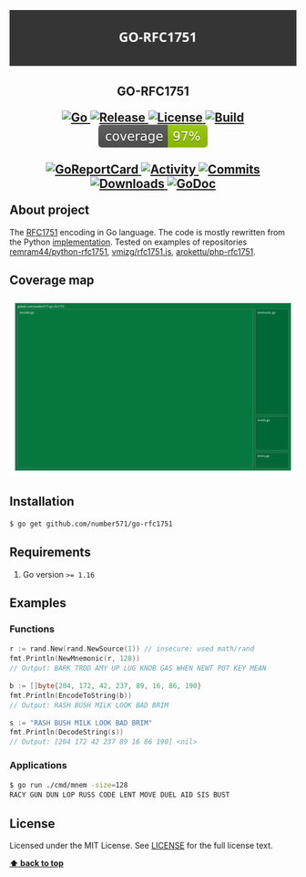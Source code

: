 <p align="center">
    <img src="images/go-rfc1751_logo.png" alt="go-rfc1751_logo.png"/>
</p>

<h2>
	<p align="center">
    	<strong>
	        GO-RFC1751
   		</strong>
	</p>
	<p align="center">
		<a href="https://github.com/topics/golang">
        	<img src="https://img.shields.io/github/go-mod/go-version/number571/go-rfc1751" alt="Go" />
		</a>
		<a href="https://github.com/number571/go-rfc1751/releases">
        	<img src="https://img.shields.io/github/v/release/number571/go-rfc1751.svg" alt="Release" />
		</a>
		<a href="https://github.com/number571/go-rfc1751/blob/master/LICENSE">
        	<img src="https://img.shields.io/github/license/number571/go-rfc1751.svg" alt="License" />
		</a>
		<a href="https://github.com/number571/go-rfc1751/actions">
        	<img src="https://github.com/number571/go-rfc1751/actions/workflows/go.yml/badge.svg" alt="Build" />
		</a>
		<a href="https://github.com/number571/go-rfc1751/blob/ee4b08c309d6966bd31621ceb7b0826708ca5dfb/Makefile#L55">
        	<img src="test/badge_coverage.svg" alt="Coverage" />
		</a>
	</p>
	<p align="center">
		<a href="https://goreportcard.com/report/github.com/number571/go-rfc1751">
        	<img src="https://goreportcard.com/badge/github.com/number571/go-rfc1751" alt="GoReportCard" />
		</a>
		<a href="https://github.com/number571/go-rfc1751/pulse">
        	<img src="https://img.shields.io/github/commit-activity/m/number571/go-rfc1751" alt="Activity" />
		</a>
		<a href="https://github.com/number571/go-rfc1751/commits/master">
        	<img src="https://img.shields.io/github/last-commit/number571/go-rfc1751.svg" alt="Commits" />
		</a>
		<a href="https://img.shields.io/github/downloads/number571/go-rfc1751/total.svg">
        	<img src="https://img.shields.io/github/downloads/number571/go-rfc1751/total.svg" alt="Downloads" />
		</a>
		<a href="https://godoc.org/github.com/number571/go-rfc1751">
        	<img src="https://godoc.org/github.com/number571/go-rfc1751?status.svg" alt="GoDoc" />
		</a>
	</p>
    About project
</h2>

The [RFC1751](https://datatracker.ietf.org/doc/html/rfc1751) encoding in Go language. The code is mostly rewritten from the Python [implementation](https://github.com/remram44/python-rfc1751). Tested on examples of repositories [remram44/python-rfc1751](https://github.com/remram44/python-rfc1751), [vmizg/rfc1751.js](https://github.com/vmizg/rfc1751.js), [arokettu/php-rfc1751](https://github.com/arokettu/php-rfc1751).

## Coverage map

<p align="center"><img src="test/coverage.svg" alt="coverage.svg"/></p>

## Installation

```bash
$ go get github.com/number571/go-rfc1751
```

## Requirements

1. Go version `>= 1.16`

## Examples

### Functions

```go
r := rand.New(rand.NewSource(1)) // insecure: used math/rand
fmt.Println(NewMnemonic(r, 128))
// Output: BARK TROD AMY UP LUG KNOB GAS WHEN NEWT POT KEY MEAN
```

```go
b := []byte{204, 172, 42, 237, 89, 16, 86, 190}
fmt.Println(EncodeToString(b))
// Output: RASH BUSH MILK LOOK BAD BRIM
```

```go
s := "RASH BUSH MILK LOOK BAD BRIM"
fmt.Println(DecodeString(s))
// Output: [204 172 42 237 89 16 86 190] <nil>
```

### Applications

```bash
$ go run ./cmd/mnem -size=128
RACY GUN DUN LOP RUSS CODE LENT MOVE DUEL AID SIS BUST
```

## License

Licensed under the MIT License. See [LICENSE](LICENSE) for the full license text.

**[⬆ back to top](#installation)**
